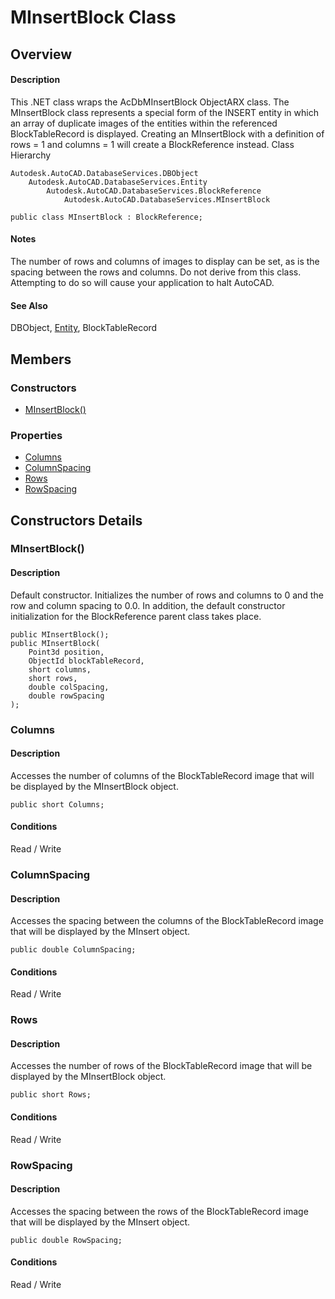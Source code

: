 # MInsertBlock Class

## Overview

#### Description
This .NET class wraps the AcDbMInsertBlock ObjectARX class. 
The MInsertBlock class represents a special form of the INSERT entity in which an array of duplicate images of the entities within the referenced BlockTableRecord is displayed. 
Creating an MInsertBlock with a definition of rows = 1 and columns = 1 will create a BlockReference instead.
Class Hierarchy
```text
Autodesk.AutoCAD.DatabaseServices.DBObject
    Autodesk.AutoCAD.DatabaseServices.Entity
        Autodesk.AutoCAD.DatabaseServices.BlockReference
            Autodesk.AutoCAD.DatabaseServices.MInsertBlock
```

```text
public class MInsertBlock : BlockReference;
```

#### Notes
The number of rows and columns of images to display can be set, as is the spacing between the rows and columns. 
Do not derive from this class. Attempting to do so will cause your application to halt AutoCAD.
#### See Also
DBObject, [Entity](Autodesk_AutoCAD_DatabaseServices_Entity.md "Entity Class"), BlockTableRecord

## Members

### Constructors

- [MInsertBlock()](#minsertblock())

### Properties

- [Columns](#columns)
- [ColumnSpacing](#columnspacing)
- [Rows](#rows)
- [RowSpacing](#rowspacing)


## Constructors Details

### MInsertBlock()

#### Description
Default constructor. Initializes the number of rows and columns to 0 and the row and column spacing to 0.0. In addition, the default constructor initialization for the BlockReference parent class takes place.
```text
public MInsertBlock();
public MInsertBlock(
    Point3d position, 
    ObjectId blockTableRecord, 
    short columns, 
    short rows, 
    double colSpacing, 
    double rowSpacing
);
```

### Columns

#### Description
Accesses the number of columns of the BlockTableRecord image that will be displayed by the MInsertBlock object.
```text
public short Columns;
```

#### Conditions
Read / Write
### ColumnSpacing

#### Description
Accesses the spacing between the columns of the BlockTableRecord image that will be displayed by the MInsert object.
```text
public double ColumnSpacing;
```

#### Conditions
Read / Write
### Rows

#### Description
Accesses the number of rows of the BlockTableRecord image that will be displayed by the MInsertBlock object.
```text
public short Rows;
```

#### Conditions
Read / Write
### RowSpacing

#### Description
Accesses the spacing between the rows of the BlockTableRecord image that will be displayed by the MInsert object.
```text
public double RowSpacing;
```

#### Conditions
Read / Write